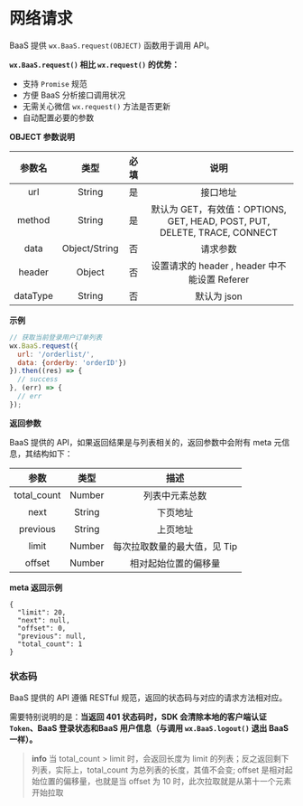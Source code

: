 # 网络请求

BaaS 提供 `wx.BaaS.request(OBJECT)` 函数用于调用 API。

**`wx.BaaS.request()` 相比 `wx.request()` 的优势：**

- 支持 `Promise` 规范
- 方便 BaaS 分析接口调用状况
- 无需关心微信 `wx.request()` 方法是否更新
- 自动配置必要的参数

**OBJECT 参数说明**

|   参数名  |      类型      | 必填 | 说明 |
| :------: | :-----------: | :-: | :-: |
|    url   |     String    |  是  | 接口地址 |
|  method  |     String    |  是  | 默认为 GET，有效值：OPTIONS, GET, HEAD, POST, PUT, DELETE, TRACE, CONNECT |
|   data   | Object/String |  否  | 请求参数 |
|  header  |    Object     |  否  | 设置请求的 header , header 中不能设置 Referer |
| dataType |    String     |  否  | 默认为 json |

**示例**

```js
// 获取当前登录用户订单列表
wx.BaaS.request({
  url: '/orderlist/',
  data: {orderby: 'orderID'})
}).then((res) => {
  // success
}, (err) => {
  // err
});
```

**返回参数**

BaaS 提供的 API，如果返回结果是与列表相关的，返回参数中会附有 meta 元信息，其结构如下：

|      参数    |  类型  |  描述  |
| :--------:  | :----: | :---: |
| total_count | Number | 列表中元素总数 |
|    next     | String | 下页地址 |
|   previous  | String | 上页地址 |
|    limit    | Number | 每次拉取数量的最大值，见 Tip |
|    offset   | Number | 相对起始位置的偏移量 |

**meta 返回示例**

```
{
  "limit": 20,
  "next": null,
  "offset": 0,
  "previous": null,
  "total_count": 1
}

```

### 状态码

BaaS 提供的 API 遵循 RESTful 规范，返回的状态码与对应的请求方法相对应。

需要特别说明的是：**当返回 401 状态码时，SDK 会清除本地的客户端认证 `Token`、BaaS 登录状态和BaaS 用户信息（与调用 `wx.BaaS.logout()` 退出 BaaS 一样）。**


> **info**
> 当 total_count > limit 时，会返回长度为 limit 的列表；反之返回剩下列表，实际上，total_count 为总列表的长度，其值不会变; offset 是相对起始位置的偏移量，也就是当 offset 为 10 时，此次拉取就是从第十一个元素开始拉取
